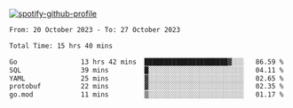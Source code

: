 [![spotify-github-profile](https://spotify-github-profile.vercel.app/api/view?uid=313pysyt3uxkjdidtiuvzf7nrnnu&cover_image=true&theme=natemoo-re&show_offline=false&background_color=121212&interchange=false&bar_color=53b14f&bar_color_cover=false)](https://spotify-github-profile.vercel.app/api/view?uid=313pysyt3uxkjdidtiuvzf7nrnnu&redirect=true)

<!--START_SECTION:waka-->

```txt
From: 20 October 2023 - To: 27 October 2023

Total Time: 15 hrs 40 mins

Go                13 hrs 42 mins  █████████████████████▓░░░   86.59 %
SQL               39 mins         █░░░░░░░░░░░░░░░░░░░░░░░░   04.11 %
YAML              25 mins         ▓░░░░░░░░░░░░░░░░░░░░░░░░   02.65 %
protobuf          22 mins         ▓░░░░░░░░░░░░░░░░░░░░░░░░   02.35 %
go.mod            11 mins         ▒░░░░░░░░░░░░░░░░░░░░░░░░   01.17 %
```

<!--END_SECTION:waka-->